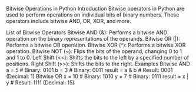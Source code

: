 Bitwise Operations in Python
Introduction
Bitwise operators in Python are used to perform operations on individual bits of binary numbers. These operators include bitwise AND, OR, XOR, and more.

List of Bitwise Operators
Bitwise AND (&): Performs a bitwise AND operation on the binary representations of the operands.
Bitwise OR (|): Performs a bitwise OR operation.
Bitwise XOR (^): Performs a bitwise XOR operation.
Bitwise NOT (~): Flips the bits of the operand, changing 0 to 1 and 1 to 0.
Left Shift (<<): Shifts the bits to the left by a specified number of positions.
Right Shift (>>): Shifts the bits to the right.
Examples
Bitwise AND
a = 5  # Binary: 0101
b = 3  # Binary: 0011
result = a & b  # Result: 0001 (Decimal: 1)
Bitwise OR
x = 10  # Binary: 1010
y = 7   # Binary: 0111
result = x | y  # Result: 1111 (Decimal: 15)
